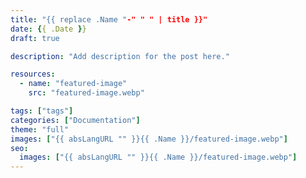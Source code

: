```yaml
---
title: "{{ replace .Name "-" " " | title }}"
date: {{ .Date }}
draft: true

description: "Add description for the post here."

resources:
  - name: "featured-image"
    src: "featured-image.webp"

tags: ["tags"]
categories: ["Documentation"]
theme: "full"
images: ["{{ absLangURL "" }}{{ .Name }}/featured-image.webp"]
seo:
  images: ["{{ absLangURL "" }}{{ .Name }}/featured-image.webp"]
---
```



